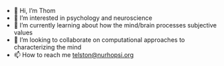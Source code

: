 - 👋 Hi, I’m Thom 
- 👀 I’m interested in psychology and neuroscience
- 🌱 I’m currently learning about how the mind/brain processes subjective values
- 💞️ I’m looking to collaborate on computational approaches to characterizing the mind
- 📫 How to reach me telston@nurhopsi.org

